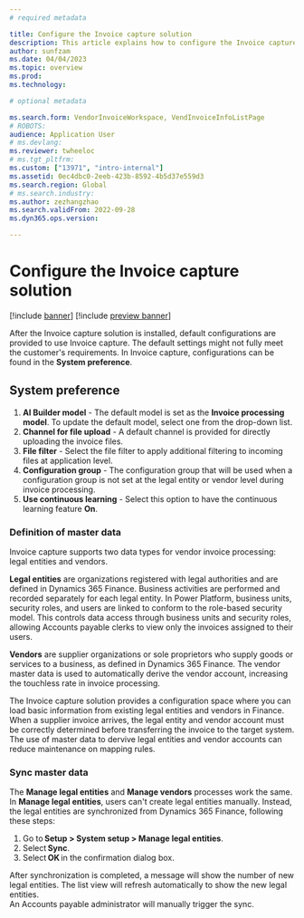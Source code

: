 ```yaml
---
# required metadata

title: Configure the Invoice capture solution
description: This article explains how to configure the Invoice capture solution.
author: sunfzam
ms.date: 04/04/2023
ms.topic: overview
ms.prod: 
ms.technology: 

# optional metadata

ms.search.form: VendorInvoiceWorkspace, VendInvoiceInfoListPage
# ROBOTS: 
audience: Application User
# ms.devlang: 
ms.reviewer: twheeloc
# ms.tgt_pltfrm: 
ms.custom: ["13971", "intro-internal"]
ms.assetid: 0ec4dbc0-2eeb-423b-8592-4b5d37e559d3
ms.search.region: Global
# ms.search.industry: 
ms.author: zezhangzhao
ms.search.validFrom: 2022-09-28
ms.dyn365.ops.version: 

---
```


# Configure the Invoice capture solution

[!include [banner](../includes/banner.md)]
[!include [preview banner](../includes/preview-banner.md)]

After the Invoice capture solution is installed, default configurations are provided to use Invoice capture. The default settings might not fully meet the customer's requirements. In Invoice capture, configurations can be found in the **System preference**. 

## System preference 
1. **AI Builder model** - The default model is set as the **Invoice processing model**. To update the default model, select one from the drop-down list. 
2. **Channel for file upload** -  A default channel is provided for directly uploading the invoice files.  
3. **File filter** - Select the file filter to apply additional filtering to incoming files at application level.  
4. **Configuration group** - The configuration group that will be used when a configuration group is not set at the legal entity or vendor level during invoice processing. 
5. **Use continuous learning** - Select this option to have the continuous learning feature **On**.

### Definition of master data  

Invoice capture supports two data types for vendor invoice processing: legal entities and vendors. 

**Legal entities** are organizations registered with legal authorities and are defined in Dynamics 365 Finance. Business activities are performed and recorded separately for each legal entity. In Power Platform, business units, security roles, and users are linked to conform to the role-based security model. This controls data access through business units and security roles, allowing Accounts payable clerks to view only the invoices assigned to their users. 

**Vendors** are supplier organizations or sole proprietors who supply goods or services to a business, as defined in Dynamics 365 Finance. The vendor master data is used to automatically derive the vendor account, increasing the touchless rate in invoice processing. 

The Invoice capture solution provides a configuration space where you can load basic information from existing legal entities and vendors in Finance. When a supplier invoice arrives, the legal entity and vendor account must be correctly determined before transferring the invoice to the target system. The use of master data to dervive legal entities and vendor accounts can reduce maintenance on mapping rules. 


### Sync master data
The **Manage legal entities** and **Manage vendors** processes work the same. In **Manage legal entities**, users can't create legal entities manually. Instead, the legal entities are synchronized from Dynamics 365 Finance, following these steps: 
1. Go to **Setup > System setup > Manage legal entities**.
2. Select **Sync**. 
3. Select **OK** in the confirmation dialog box. 

After synchronization is completed, a message will show the number of new legal entities. The list view will refresh automatically to show the new legal entities.  
An Accounts payable administrator will manually trigger the sync. 



